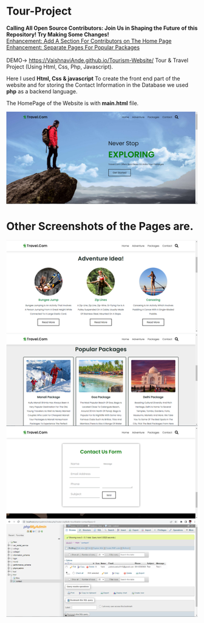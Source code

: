 # Tour-Project

<b>Calling All Open Source Contributors: Join Us in Shaping the Future of this Repository! Try Making Some Changes!</b> <br>
[Enhancement: Add A Section For Contributors on The Home Page ](https://github.com/VaishnaviAnde/Tourism-Website/issues/10) <br>
[Enhancement: Separate Pages For Popular Packages ](https://github.com/VaishnaviAnde/Tourism-Website/issues/9) <br><br>
DEMO-> https://VaishnaviAnde.github.io/Tourism-Website/
Tour &amp; Travel Project (Using Html, Css, Php, Javascript).

Here I used <b>Html, Css & javascript</b> To create the front end part of the website and for storing the Contact Information in the Database we used <b>php</b> as a backend language.

The HomePage of the Website is with<b> main.html</b> file.

![alt text](https://github.com/VaishnaviAnde/Toursim-Webiste/blob/main/screenshot/home.PNG?raw=true)

<h1><b>Other Screenshots of the Pages are.</b></h1>

![alt text](https://github.com/VaishnaviAnde/Toursim-Webiste/blob/main/screenshot/adventure.PNG?raw=true)
![alt text](https://github.com/VaishnaviAnde/Toursim-Webiste/blob/main/screenshot/package1.PNG?raw=true)
![alt text](https://github.com/VaishnaviAnde/Toursim-Webiste/blob/main/screenshot/contact.PNG?raw=true)
![alt text](https://github.com/VaishnaviAnde/Toursim-Webiste/blob/main/screenshot/database_contact.PNG?raw=true)
